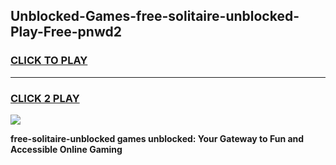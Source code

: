 
## Unblocked-Games-free-solitaire-unblocked-Play-Free-pnwd2
<h3>
<a href="https://premium76.site?title=free-solitaire-unblocked&ref=18A1">CLICK TO PLAY</a></h3>
<hr>

<h3>
<a href="https://premium76.site?title=free-solitaire-unblocked&ref=18A1">CLICK 2 PLAY</a>
  
</h3>

<a href="https://premium76.site?title=free-solitaire-unblocked&ref=18A1"><img src="https://clearcache.store/games.png"></a>


**free-solitaire-unblocked games unblocked: Your Gateway to Fun and Accessible Online Gaming**
